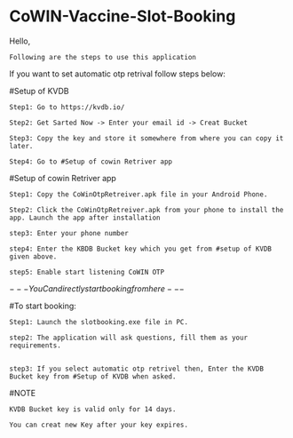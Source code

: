 # CoWIN-Vaccine-Slot-Booking

Hello,

	Following are the steps to use this application

If you want to set automatic otp retrival follow steps below:

#Setup of KVDB

	Step1: Go to https://kvdb.io/
	
	Step2: Get Sarted Now -> Enter your email id -> Creat Bucket
	
	Step3: Copy the key and store it somewhere from where you can copy it later.
	
	Step4: Go to #Setup of cowin Retriver app


#Setup of cowin Retriver app

	Step1: Copy the CoWinOtpRetreiver.apk file in your Android Phone.
	
	Step2: Click the CoWinOtpRetreiver.apk from your phone to install the app. Launch the app after installation
	
	step3: Enter your phone number
	
	step4: Enter the KBDB Bucket key which you get from #setup of KVDB given above.
	
	step5: Enable start listening CoWIN OTP

$---You Can directly start booking from here---$

#To start booking:

	Step1: Launch the slotbooking.exe file in PC.
	
	step2: The application will ask questions, fill them as your requirements.
	
	
	step3: If you select automatic otp retrivel then, Enter the KVDB Bucket key from #Setup of KVDB when asked.

#NOTE

	KVDB Bucket key is valid only for 14 days.
	
	You can creat new Key after your key expires.
